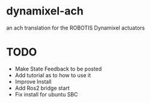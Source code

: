 # dynamixel-ach
an ach translation for the ROBOTIS Dynamixel actuators

# TODO
* Make State Feedback to be posted 
* Add tutorial as to how to use it
* Improve Install
* Add Ros2 bridge start
* Fix install for ubuntu SBC
